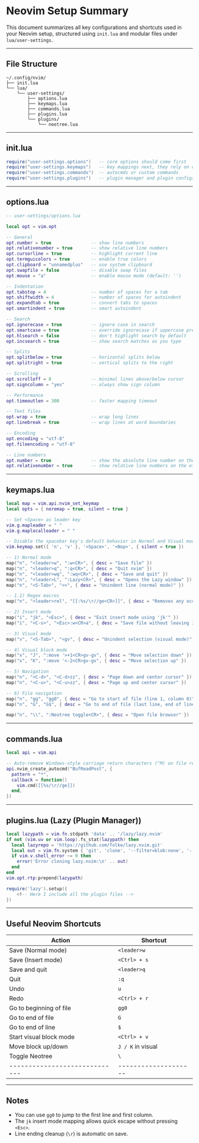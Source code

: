 # Neovim Setup Summary

This document summarizes all key configurations and shortcuts used in your Neovim setup, structured using `init.lua` and modular files under `lua/user-settings`.

---

## File Structure

```
~/.config/nvim/
├── init.lua
└── lua/
    └── user-settings/
        ├── options.lua
        ├── keymaps.lua
        ├── commands.lua
        ├── plugins.lua
        └── plugins/
            └── neotree.lua
```

---

## init.lua

```lua
require("user-settings.options")   -- core options should come first
require("user-settings.keymaps")   -- key mappings next, they rely on options sometimes
require("user-settings.commands")  -- autocmds or custom commands
require("user-settings.plugins")   -- plugin manager and plugin configs come last
```

---

## options.lua

```lua
-- user-settings/options.lua

local opt = vim.opt

-- General
opt.number = true               -- show line numbers
opt.relativenumber = true       -- show relative line numbers
opt.cursorline = true           -- highlight current line
opt.termguicolors = true        -- enable true colors
opt.clipboard = "unnamedplus"   -- use system clipboard
opt.swapfile = false            -- disable swap files
opt.mouse = "a"                 -- enable mouse mode (default: '')

-- Indentation
opt.tabstop = 4                 -- number of spaces for a tab
opt.shiftwidth = 4              -- number of spaces for autoindent
opt.expandtab = true            -- convert tabs to spaces
opt.smartindent = true          -- smart autoindent

-- Search
opt.ignorecase = true           -- ignore case in search
opt.smartcase = true            -- override ignorecase if uppercase present
opt.hlsearch = false            -- don't highlight search by default
opt.incsearch = true            -- show search matches as you type

-- Splits
opt.splitbelow = true           -- horizontal splits below
opt.splitright = true           -- vertical splits to the right

-- Scrolling
opt.scrolloff = 8               -- minimal lines above/below cursor
opt.signcolumn = "yes"          -- always show sign column

-- Performance
opt.timeoutlen = 300            -- faster mapping timeout

-- Text files
opt.wrap = true                 -- wrap long lines
opt.linebreak = true            -- wrap lines at word boundaries

-- Encoding
opt.encoding = "utf-8"
opt.fileencoding = "utf-8"

-- Line numbers
opt.number = true            	-- show the absolute line number on the current line
opt.relativenumber = true    	-- show relative line numbers on the other lines
```

---

## keymaps.lua

```lua
local map = vim.api.nvim_set_keymap
local opts = { noremap = true, silent = true }

-- Set <Space> as leader key
vim.g.mapleader = " "
vim.g.maplocalleader = " "

-- Disable the spacebar key's default behavior in Normal and Visual modes
vim.keymap.set({ 'n', 'v' }, '<Space>', '<Nop>', { silent = true })

-- 1) Normal mode
map("n", "<leader>w", ":w<CR>", { desc = "Save file" })
map("n", "<leader>q", ":q<CR>", { desc = "Quit nvim" })
map("n", "<leader>wq", ":wq<CR>", { desc = "Save and quit" })
map("n", "<leader>L", ":Lazy<CR>", { desc = "Opens the Lazy window" })
map("n", "<S-Tab>", "<<", { desc = "Unindent line (normal mode)" })

-- 1.1) Regex macros
map("n", "<leader>rel", "[[:%s/\r//ge<CR>]]", { desc = "Removes any occurrence of '\r' on files" })

-- 2) Insert mode
map("i", "jk", "<Esc>", { desc = "Exit insert mode using 'jk'" })
map("i", "<C-s>", "<Esc>:w<CR>a", { desc = "Save file without leaving insert mode" })

-- 3) Visual mode
map("v", "<S-Tab>", "<gv", { desc = "Unindent selection (visual mode)" })

-- 4) Visual block mode
map("x", "J", ":move '>+1<CR>gv-gv", { desc = "Move selection down" })
map("x", "K", ":move '<-2<CR>gv-gv", { desc = "Move selection up" })

-- 5) Navigation
map("n", "<C-d>", "<C-d>zz", { desc = "Page down and center cursor" })
map("n", "<C-u>", "<C-u>zz", { desc = "Page up and center cursor" })

-- 6) File navigation
map("n", "gg", "gg0", { desc = "Go to start of file (line 1, column 0)" })
map("n", "G", "G$", { desc = "Go to end of file (last line, end of line)" })

map("n", "\\", ":Neotree toggle<CR>", { desc = "Open file browser" })
```

---

## commands.lua

```lua
local api = vim.api

-- Auto-remove Windows-style carriage return characters (^M) on file read
api.nvim_create_autocmd("BufReadPost", {
  pattern = "*",
  callback = function()
    vim.cmd([[%s/\r//ge]])
  end,
})
```

---

## plugins.lua (Lazy (Plugin Manager))

```lua
local lazypath = vim.fn.stdpath 'data' .. '/lazy/lazy.nvim'
if not (vim.uv or vim.loop).fs_stat(lazypath) then
  local lazyrepo = 'https://github.com/folke/lazy.nvim.git'
  local out = vim.fn.system { 'git', 'clone', '--filter=blob:none', '--branch=stable', lazyrepo, lazypath }
  if vim.v.shell_error ~= 0 then
    error('Error cloning lazy.nvim:\n' .. out)
  end
end
vim.opt.rtp:prepend(lazypath)

require('lazy').setup({
    <!-- Here I include all the plugin files -->
})
```

---

## Useful Neovim Shortcuts

| Action                      | Shortcut           |
|-----------------------------|--------------------|
| Save (Normal mode)          | `<leader>w`        |
| Save (Insert mode)          | `<Ctrl> + s`       |
| Save and quit               | `<leader>q`        |
| Quit                        | `:q`               |
| Undo                        | `u`                |
| Redo                        | `<Ctrl> + r`       |
| Go to beginning of file     | `gg0`              |
| Go to end of file           | `G`                |
| Go to end of line           | `$`                |
| Start visual block mode     | `<Ctrl> + v`       |
| Move block up/down          | `J / K` in visual  |
| Toggle Neotree              | `\`                |
|-----------------------------|--------------------|

---

## Notes

- You can use `gg0` to jump to the first line and first column.
- The `jk` insert mode mapping allows quick escape without pressing `<Esc>`.
- Line ending cleanup (`\r`) is automatic on save.
